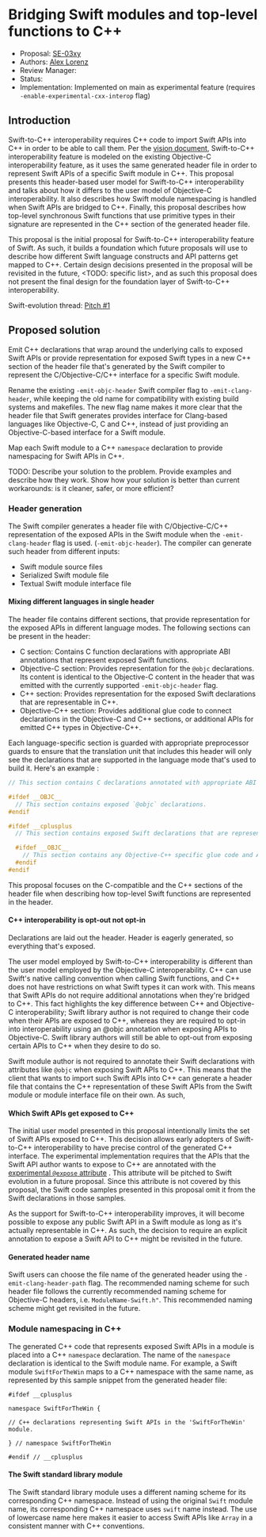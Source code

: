 # Bridging Swift modules and top-level functions to C++

*   Proposal: [SE-03xy](03xy-swift-to-cxx-module-and-function-interop.md)
*   Authors: [Alex Lorenz](https://github.com/hyp)
*   Review Manager:
*   Status: 
*   Implementation: <TODO> Implemented on main as experimental feature (requires `-enable-experimental-cxx-interop` flag)

## Introduction

Swift-to-C++ interoperability requires C++ code to import Swift APIs into C++ in order
to be able to call them. Per the [vision document](TODO), Swift-to-C++ interoperability feature is modeled
on the existing Objective-C interoperability feature, as it uses the same generated header file in order to represent Swift APIs of a specific Swift module in C++. This proposal presents this header-based user model for Swift-to-C++ interoperability and talks about how it differs to the user model of Objective-C interoperability. It also describes how Swift module namespacing is handled when Swift APIs are bridged to C++. Finally, this proposal describes how top-level synchronous Swift functions that use primitive types in their signature are represented in the C++ section of the generated header file.

This proposal is the initial proposal for Swift-to-C++ interoperability feature of Swift. As such, it builds a foundation which future proposals will use to describe how different Swift language constructs and API patterns get mapped to C++. Certain design decisions presented in the proposal will be revisited in the future, <TODO: specific list>, and as such this proposal does not present the final design for the foundation layer of Swift-to-C++ interoperability.

Swift-evolution thread: [Pitch #1](TODO)

## Proposed solution

Emit C++ declarations that wrap around the underlying calls to exposed Swift APIs or provide
representation for exposed Swift types in a new C++ section of the header file that's generated by the Swift compiler to
represent the C/Objective-C/C++ interface for a specific Swift module.

Rename the existing `-emit-objc-header` Swift compiler flag to `-emit-clang-header`, while keeping the old name for compatibility with existing build systems and makefiles. The new flag name makes it more clear
that the header file that Swift generates provides interface for Clang-based languages like Objective-C, C and C++, instead of just providing an Objective-C-based interface for a Swift module.

Map each Swift module to a C++ `namespace` declaration to provide namespacing for Swift APIs in C++.

TODO: Describe your solution to the problem. Provide examples and describe how they work. Show how your solution is better than current workarounds: is it cleaner, safer, or more efficient?


### Header generation

The Swift compiler generates a header file with C/Objective-C/C++ representation of
the exposed APIs in the Swift module when the `-emit-clang-header` flag is used. (`-emit-objc-header`).
The compiler can generate such header from different inputs:
- Swift module source files
- Serialized Swift module file
- Textual Swift module interface file

#### Mixing different languages in single header

The header file contains different sections, that provide representation for the exposed
APIs in different language modes. The following sections can be present in the header:
- C section: Contains C function declarations with appropriate ABI annotations that represent exposed Swift functions.
- Objective-C section: Provides representation for the `@objc` declarations. Its content is identical to the Objective-C content in the header that was emitted with the currently supported `-emit-objc-header` flag.
- C++ section: Provides representation for the exposed Swift declarations that are representable in C++.
- Objective-C++ section: Provides additional glue code to connect declarations in the Objective-C and C++ sections, or additional APIs for emitted C++ types in Objective-C++.
 
Each language-specific section is guarded with appropriate preprocessor guards to ensure
that the translation unit that includes this header will only see the declarations that are
supported in the language mode that's used to build it. Here's an example <TODO>:

```c++
// This section contains C declarations annotated with appropriate ABI attributes for Swift functions.

#ifdef __OBJC__
  // This section contains exposed `@objc` declarations.
#endif

#ifdef __cplusplus
  // This section contains exposed Swift declarations that are representable in C++.

  #ifdef __OBJC__
    // This section contains any Objective-C++ specific glue code and API enhancements.
  #endif
#endif
```

This proposal focuses on the C-compatible and the C++ sections of the header file
when describing how top-level Swift functions are represented in the header.

#### C++ interoperability is opt-out not opt-in

Declarations are laid out the header. Header is eagerly generated, so everything that's exposed.

The user model employed by Swift-to-C++ interoperability is different than the user model employed by the Objective-C interoperability. C++ can use Swift's native calling convention when calling Swift functions, and C++ does not have restrictions on what Swift types it can work with. This means that Swift APIs do not require additional annotations when they're bridged to C++. This fact highlights the key difference between C++ and Objective-C interoperability; Swift library author is not required to change their code when their APIs are exposed to C++, whereas they are required to opt-in into interoperability using an @objc annotation when exposing APIs to Objective-C. Swift library authors will still be able to opt-out from exposing certain APIs to C++ when they desire to do so.

Swift module author is not required to annotate their Swift declarations with attributes
like `@objc` when exposing Swift APIs to C++. This means that the client that
wants to import such Swift APIs into C++ can generate a header file that contains the
C++ representation of these Swift APIs from the Swift module or module interface file on their own.
As such,

#### Which Swift APIs get exposed to C++

The initial user model presented in this proposal intentionally limits the set of Swift APIs
exposed to C++. This decision allows early adopters of Swift-to-C++ interoperability
to have precise control of the generated C++ interface. The experimental implementation
requires that the APIs that the Swift API author wants to expose to C++ are annotated with the [experimental `@expose` attribute](https://forums.swift.org/t/formalizing-cdecl/40677/50) <TODO is this good>.
This attribute will be pitched to Swift evolution in a future proposal. Since this attribute
is not covered by this proposal, the Swift code samples presented in this proposal omit it from
the Swift declarations in those samples.

As the support for Swift-to-C++ interoperability improves, it will become possible
to expose any public Swift API in a Swift module as long as it's actually
representable in C++. As such, the decision to require an explicit annotation
to expose a Swift API to C++ might be revisited in the future.

#### Generated header name

Swift users can choose the file name of the generated
header using the `-emit-clang-header-path` flag. The recommended naming
scheme for such header file follows the currently recommended naming scheme
for Objective-C headers, i.e. `ModuleName-Swift.h"`. This recommended naming
scheme might get revisited in the future.

### Module namespacing in C++

The generated C++ code that represents exposed Swift APIs in a module is placed
into a C++ `namespace` declaration. The name of the `namespace` declaration is
identical to the Swift module name. For example, a Swift module `SwiftForTheWin`
maps to a C++ namespace with the same name, as represented by this sample snippet
from the generated header file:

```
#ifdef __cplusplus

namespace SwiftForTheWin {

// C++ declarations representing Swift APIs in the 'SwiftForTheWin' module.

} // namespace SwiftForTheWin

#endif // __cplusplus
```

#### The Swift standard library module

The Swift standard library module uses a different naming scheme for its corresponding C++
namespace. Instead of using the original `Swift` module name, its corresponding C++
namespace uses `swift` name instead. The use of lowercase name here makes it
easier to access Swift APIs like `Array` in a consistent manner with C++ conventions.
